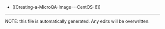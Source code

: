 * [[Creating-a-MicroQA-Image---CentOS-6]]

*****
NOTE: this file is automatically generated. Any edits will be overwritten.
